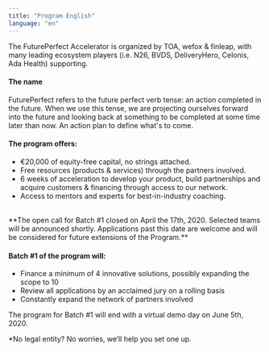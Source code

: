 ```yaml
---
title: "Program English"
language: "en"
---
```


The FuturePerfect Accelerator is organized by TOA, wefox & finleap, with many leading ecosystem players (i.e. N26, BVDS, DeliveryHero, Celonis, Ada Health) supporting.

#### The name

FuturePerfect refers to the future perfect verb tense: an action completed in the future. When we use this tense, we are projecting ourselves forward into the future and looking back at something to be completed at some time later than now. An action plan to define what's to come.

#### The program offers:

- €20,000 of equity-free capital, no strings attached.
- Free resources (products & services) through the partners involved.
- 6 weeks of acceleration to develop your product, build partnerships and acquire customers & financing through access to our network.
- Access to mentors and experts for best-in-industry coaching.

<br />
**The open call for Batch #1 closed on April the 17th, 2020. Selected teams will be announced shortly. Applications past this date are welcome and will be considered for future extensions of the Program.** <br />

#### Batch #1 of the program will:

- Finance a minimum of 4 innovative solutions, possibly expanding the scope to 10
- Review all applications by an acclaimed jury on a rolling basis
- Constantly expand the network of partners involved

The program for Batch #1 will end with a virtual demo day on June 5th, 2020.

\*No legal entity? No worries, we’ll help you set one up.
